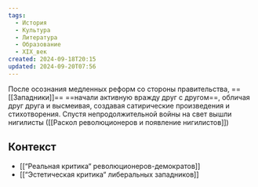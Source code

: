 ```yaml
---
tags:
  - История
  - Культура
  - Литература
  - Образование
  - XIX_век
created: 2024-09-18T20:15
updated: 2024-09-20T07:56
---
```

После осознания медленных реформ со стороны правительства, ==[[Западники]]== ==начали активную вражду друг с другом==, обличая друг друга и высмеивая, создавая сатирические произведения и стихотворения. Спустя непродолжительной войны на свет вышли нигилисты
([[Раскол революционеров и появление нигилистов]])

## Контекст
- [[“Реальная критика“ революционеров-демократов]]
- [[“Эстетическая критика“ либеральных западников]]

